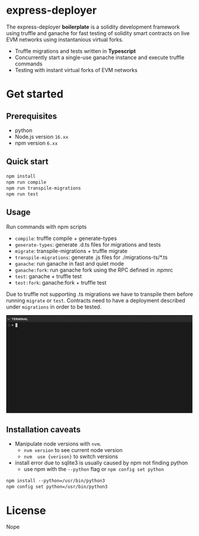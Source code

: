 # express-deployer

The express-deployer **boilerplate** is a solidity development framework using truffle and ganache for fast testing of solidity smart contracts on live EVM networks using instantanious virtual forks.

* Truffle migrations and tests written in **Typescript**
* Concurrently start a single-use ganache instance and execute truffle commands 
* Testing with instant virtual forks of EVM networks


# Get started

## Prerequisites

* python
* Node.js version `16.xx`
* npm version `6.xx`

## Quick start

```console
npm install
npm run compile
npm run transpile-migrations
npm run test
```

## Usage
Run commands with npm scripts

* `compile`: truffle compile + generate-types
* `generate-types`: generate .d.ts files for migrations and tests
* `migrate`: transpile-migrations + truffle migrate
* `transpile-migrations`: generate .js files for ./migrations-ts/*.ts
* `ganache`: run ganache in fast and quiet mode
* `ganache:fork`: run ganache fork using the RPC defined in .npmrc
* `test`: ganache + truffle test
* `test:fork`: ganache:fork + truffle test

Due to truffle not supporting .ts migrations we have to transpile them before running `migrate` or `test`. Contracts need to have a deployment described under `migrations` in order to be tested.

![](assets/test-fork.gif)

## Installation caveats

* Manipulate node versions with `nvm`.
    * `nvm version` to see current node version
    * `nvm  use {verison}` to switch versions
* install error due to sqlite3 is usually caused by npm not finding python
    * use npm with the `--python` flag or `npm config set python`

```
npm install --python=/usr/bin/python3
npm config set python=/usr/bin/python3
```

# License
Nope